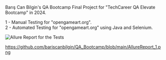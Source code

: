 Barış Can Bilgin's QA Bootcamp Final Project for "TechCareer QA Elevate Bootcamp" in 2024.

1 - Manual Testing for "opengameart.org". </br>
2 - Automated Testing for "opengameart.org" using Java and Selenium.


![Allure Report for the Tests]([[https://github.com/bariscanbilgin/QA_Bootcamp/blob/main/AllureReport_1.png]](https://raw.githubusercontent.com/bariscanbilgin/QA_Bootcamp/refs/heads/main/AllureReport_1.png))

https://github.com/bariscanbilgin/QA_Bootcamp/blob/main/AllureReport_1.png
